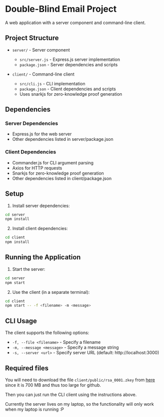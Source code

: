 # Double-Blind Email Project

A web application with a server component and command-line client.

## Project Structure

- `server/` - Server component
  - `src/server.js` - Express.js server implementation
  - `package.json` - Server dependencies and scripts

- `client/` - Command-line client
  - `src/cli.js` - CLI implementation
  - `package.json` - Client dependencies and scripts
  - Uses snarkjs for zero-knowledge proof generation

## Dependencies

### Server Dependencies
- Express.js for the web server
- Other dependencies listed in server/package.json

### Client Dependencies
- Commander.js for CLI argument parsing
- Axios for HTTP requests
- Snarkjs for zero-knowledge proof generation
- Other dependencies listed in client/package.json

## Setup

1. Install server dependencies:
```bash
cd server
npm install
```

2. Install client dependencies:
```bash
cd client
npm install
```

## Running the Application

1. Start the server:
```bash
cd server
npm start
```

2. Use the client (in a separate terminal):
```bash
cd client
npm start -- -f <filename> -m <message>
```

## CLI Usage

The client supports the following options:
- `-f, --file <filename>` - Specify a filename
- `-m, --message <message>` - Specify a message string
- `-s, --server <url>` - Specify server URL (default: http://localhost:3000) 

## Required files

You will need to download the file `client/public/rsa_0001.zkey` from [here](https://drive.google.com/file/d/1TLXSpmupKv_3dLAzZM2kYWmi7ZeRq5w8/view?usp=sharing) since it is 700 MB and thus too large for github.

Then you can just run the CLI client using the instructions above.

Currently the server lives on my laptop, so the functionality will only work when my laptop is running :P
